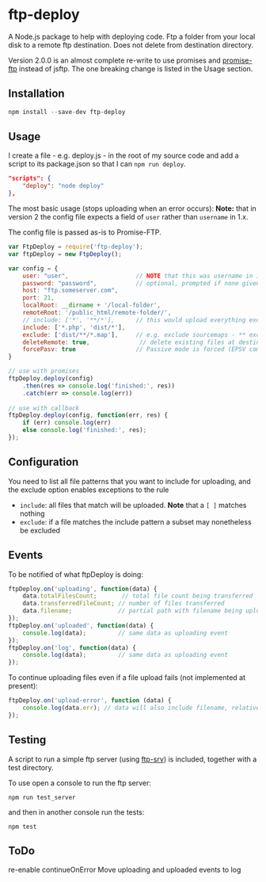 # ftp-deploy

A Node.js package to help with deploying code. Ftp a folder from your local disk to a remote ftp destination. Does not delete from destination directory.

Version 2.0.0 is an almost complete re-write to use promises and [promise-ftp](https://github.com/realtymaps/promise-ftp) instead of jsftp. The one breaking change is listed in the Usage section.

## Installation

```js
npm install --save-dev ftp-deploy
```

## Usage

I create a file - e.g. deploy.js - in the root of my source code and add a script to its package.json so that I can `npm run deploy`.

```json
"scripts": {
    "deploy": "node deploy"
},
```

The most basic usage (stops uploading when an error occurs):
**Note:** that in version 2 the config file expects a field of `user` rather than `username` in 1.x.

The config file is passed as-is to Promise-FTP.

```js
var FtpDeploy = require('ftp-deploy');
var ftpDeploy = new FtpDeploy();

var config = {
	user: "user",                   // NOTE that this was username in 1.x 
    password: "password",           // optional, prompted if none given
	host: "ftp.someserver.com",
	port: 21,
	localRoot: __dirname + '/local-folder',
	remoteRoot: '/public_html/remote-folder/',
	// include: ['*', '**/*'],      // this would upload everything except dot files
	include: ['*.php', 'dist/*'],
    exclude: ['dist/**/*.map'],     // e.g. exclude sourcemaps - ** exclude: [] if nothing to exclude **
    deleteRemote: true,              // delete existing files at destination before uploading
    forcePasv: true                 // Passive mode is forced (EPSV command is not sent)
}

// use with promises
ftpDeploy.deploy(config)
	.then(res => console.log('finished:', res))
	.catch(err => console.log(err))
	
// use with callback
ftpDeploy.deploy(config, function(err, res) {
	if (err) console.log(err)
	else console.log('finished:', res);
});
```

## Configuration

You need to list all file patterns that you want to include for uploading, and the exclude option enables exceptions to the rule

 * `include`: all files that match will be uploaded. **Note** that a `[ ]` matches nothing
 * `exclude`: if a file matches the include pattern a subset may nonetheless be excluded

## Events

To be notified of what ftpDeploy is doing:

```js
ftpDeploy.on('uploading', function(data) {
    data.totalFilesCount;       // total file count being transferred
    data.transferredFileCount; // number of files transferred
    data.filename;             // partial path with filename being uploaded
});
ftpDeploy.on('uploaded', function(data) {
	console.log(data);         // same data as uploading event
});
ftpDeploy.on('log', function(data) {
	console.log(data);         // same data as uploading event
});
```

To continue uploading files even if a file upload fails (not implemented at present): 

```js
ftpDeploy.on('upload-error', function (data) {
	console.log(data.err); // data will also include filename, relativePath, and other goodies
});
```
## Testing 

A script to run a simple ftp server (using [ftp-srv](https://github.com/trs/ftp-srv)) is included, together with a test directory.

To use open a console to run the ftp server:
```
npm run test_server
```

and then in another console run the tests:

```
npm test
```

## ToDo
 
re-enable continueOnError
Move uploading and uploaded events to log
